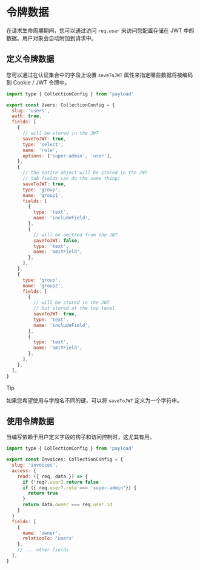 # 令牌数据

在请求生命周期期间，您可以通过访问 `req.user` 来访问您配置存储在 JWT 中的数据。用户对象会自动附加到请求中。

## 定义令牌数据

您可以通过在认证集合中的字段上设置 `saveToJWT` 属性来指定哪些数据将被编码到 Cookie / JWT 令牌中。

```javascript
import type { CollectionConfig } from 'payload'

export const Users: CollectionConfig = {
  slug: 'users',
  auth: true,
  fields: [
    {
      // will be stored in the JWT
      saveToJWT: true,
      type: 'select',
      name: 'role',
      options: ['super-admin', 'user'],
    },
    {
      // the entire object will be stored in the JWT
      // tab fields can do the same thing!
      saveToJWT: true,
      type: 'group',
      name: 'group1',
      fields: [
        {
          type: 'text',
          name: 'includeField',
        },
        {
          // will be omitted from the JWT
          saveToJWT: false,
          type: 'text',
          name: 'omitField',
        },
      ],
    },
    {
      type: 'group',
      name: 'group2',
      fields: [
        {
          // will be stored in the JWT
          // but stored at the top level
          saveToJWT: true,
          type: 'text',
          name: 'includeField',
        },
        {
          type: 'text',
          name: 'omitField',
        },
      ],
    },
  ],
}
```

> [!TIP]
>
> 如果您希望使用与字段名不同的键，可以将 `saveToJWT` 定义为一个字符串。

## 使用令牌数据

当编写依赖于用户定义字段的钩子和访问控制时，这尤其有用。

```javascript
import type { CollectionConfig } from 'payload'

export const Invoices: CollectionConfig = {
  slug: 'invoices',
  access: {
    read: ({ req, data }) => {
      if (!req?.user) return false
      if ({ req.user?.role === 'super-admin'}) {
        return true
      }
      return data.owner === req.user.id
    }
  }
  fields: [
    {
      name: 'owner',
      relationTo: 'users'
    },
    // ... other fields
  ],
}
```

